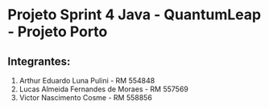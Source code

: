 # Projeto Sprint 4 Java - QuantumLeap - Projeto Porto

## Integrantes:
1. Arthur Eduardo Luna Pulini - RM 554848
1. Lucas Almeida Fernandes de Moraes - RM 557569
1. Victor Nascimento Cosme - RM 558856
